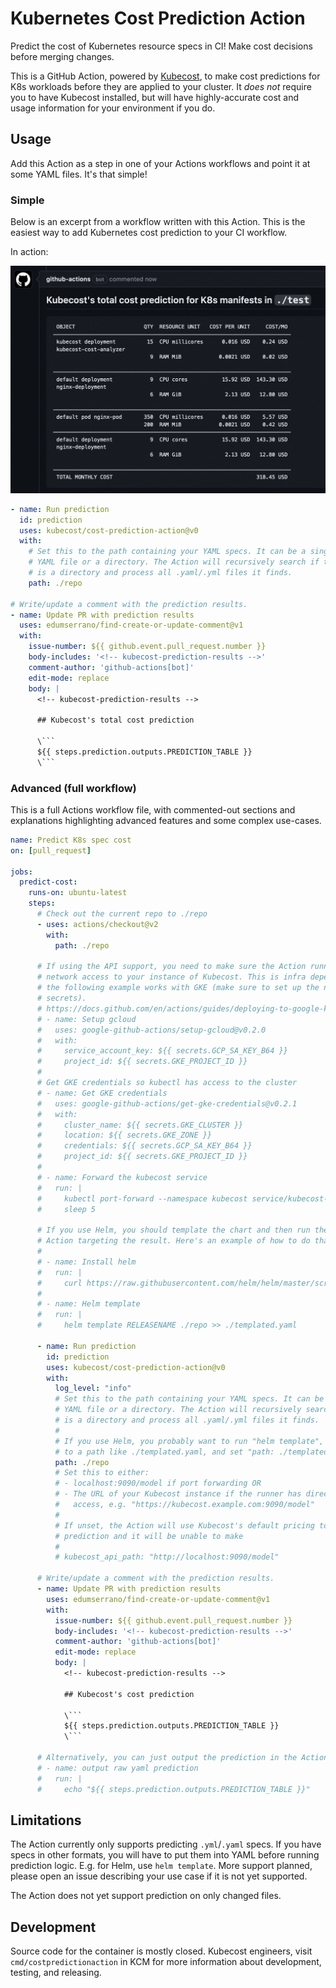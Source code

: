 # Kubernetes Cost Prediction Action

Predict the cost of Kubernetes resource specs in CI! Make cost decisions before
merging changes.

This is a GitHub Action, powered by [Kubecost](https://docs.kubecost.com/install-and-configure/install), to make cost predictions for K8s
workloads before they are applied to your cluster. It _does not_ require you to
have Kubecost installed, but will have highly-accurate cost and usage
information for your environment if you do.

## Usage

Add this Action as a step in one of your Actions workflows and point it at some
YAML files. It's that simple!

### Simple

Below is an excerpt from a workflow written with this Action. This is the
easiest way to add Kubernetes cost prediction to your CI workflow.

In action:

![](./media/actioncomment.png)

``` yaml
- name: Run prediction
  id: prediction
  uses: kubecost/cost-prediction-action@v0
  with:
    # Set this to the path containing your YAML specs. It can be a single
    # YAML file or a directory. The Action will recursively search if this
    # is a directory and process all .yaml/.yml files it finds.
    path: ./repo

# Write/update a comment with the prediction results.
- name: Update PR with prediction results
  uses: edumserrano/find-create-or-update-comment@v1
  with:
    issue-number: ${{ github.event.pull_request.number }}
    body-includes: '<!-- kubecost-prediction-results -->'
    comment-author: 'github-actions[bot]'
    edit-mode: replace
    body: |
      <!-- kubecost-prediction-results -->
      
      ## Kubecost's total cost prediction

      \```
      ${{ steps.prediction.outputs.PREDICTION_TABLE }}
      \```
```

### Advanced (full workflow)

This is a full Actions workflow file, with commented-out sections and
explanations highlighting advanced features and some complex use-cases.

``` yaml
name: Predict K8s spec cost
on: [pull_request]

jobs:
  predict-cost:
    runs-on: ubuntu-latest
    steps:
      # Check out the current repo to ./repo
      - uses: actions/checkout@v2
        with:
          path: ./repo
          
      # If using the API support, you need to make sure the Action runner has
      # network access to your instance of Kubecost. This is infra dependent;
      # the following example works with GKE (make sure to set up the necessary
      # secrets).
      # https://docs.github.com/en/actions/guides/deploying-to-google-kubernetes-engine
      # - name: Setup gcloud
      #   uses: google-github-actions/setup-gcloud@v0.2.0
      #   with:
      #     service_account_key: ${{ secrets.GCP_SA_KEY_B64 }}
      #     project_id: ${{ secrets.GKE_PROJECT_ID }}
      # 
      # Get GKE credentials so kubectl has access to the cluster
      # - name: Get GKE credentials
      #   uses: google-github-actions/get-gke-credentials@v0.2.1
      #   with:
      #     cluster_name: ${{ secrets.GKE_CLUSTER }}
      #     location: ${{ secrets.GKE_ZONE }}
      #     credentials: ${{ secrets.GCP_SA_KEY_B64 }}
      #     project_id: ${{ secrets.GKE_PROJECT_ID }}
      # 
      # - name: Forward the kubecost service
      #   run: |
      #     kubectl port-forward --namespace kubecost service/kubecost-cost-analyzer 9090 &
      #     sleep 5
      
      # If you use Helm, you should template the chart and then run the Predict
      # Action targeting the result. Here's an example of how to do that.
      # 
      # - name: Install helm
      #   run: |
      #     curl https://raw.githubusercontent.com/helm/helm/master/scripts/get-helm-3 | bash
      # 
      # - name: Helm template
      #   run: |
      #     helm template RELEASENAME ./repo >> ./templated.yaml

      - name: Run prediction
        id: prediction
        uses: kubecost/cost-prediction-action@v0
        with:
          log_level: "info"
          # Set this to the path containing your YAML specs. It can be a single
          # YAML file or a directory. The Action will recursively search if this
          # is a directory and process all .yaml/.yml files it finds.
          # 
          # If you use Helm, you probably want to run "helm template", output
          # to a path like ./templated.yaml, and set "path: ./templated.yaml".
          path: ./repo
          # Set this to either:
          # - localhost:9090/model if port forwarding OR
          # - The URL of your Kubecost instance if the runner has direct network
          #   access, e.g. "https://kubecost.example.com:9090/model"
          #
          # If unset, the Action will use Kubecost's default pricing to make a
          # prediction and it will be unable to make
          #
          # kubecost_api_path: "http://localhost:9090/model"

      # Write/update a comment with the prediction results.
      - name: Update PR with prediction results
        uses: edumserrano/find-create-or-update-comment@v1
        with:
          issue-number: ${{ github.event.pull_request.number }}
          body-includes: '<!-- kubecost-prediction-results -->'
          comment-author: 'github-actions[bot]'
          edit-mode: replace
          body: |
            <!-- kubecost-prediction-results -->
            
            ## Kubecost's cost prediction

            \```
            ${{ steps.prediction.outputs.PREDICTION_TABLE }}
            \```

      # Alternatively, you can just output the prediction in the Action log.
      # - name: output raw yaml prediction
      #   run: |
      #     echo "${{ steps.prediction.outputs.PREDICTION_TABLE }}"
```

## Limitations

The Action currently only supports predicting `.yml`/`.yaml` specs. If you have
specs in other formats, you will have to put them into YAML before running
prediction logic. E.g. for Helm, use `helm template`. More support planned,
please open an issue describing your use case if it is not yet supported.

The Action does not yet support prediction on only changed files.

## Development

Source code for the container is mostly closed. Kubecost engineers, visit
`cmd/costpredictionaction` in KCM for more information about development, testing, and releasing.
